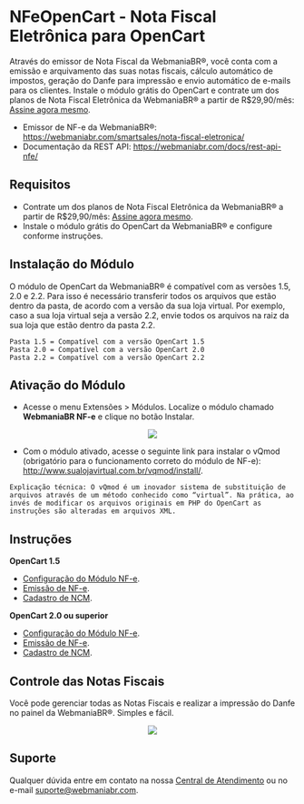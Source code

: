 # NFeOpenCart - Nota Fiscal Eletrônica para OpenCart

Através do emissor de Nota Fiscal da WebmaniaBR®, você conta com a emissão e arquivamento das suas notas fiscais, cálculo automático de impostos, geração do Danfe para impressão e envio automático de e-mails para os clientes. Instale o módulo grátis do OpenCart e contrate um dos planos de Nota Fiscal Eletrônica da WebmaniaBR® a partir de R$29,90/mês: [Assine agora mesmo](https://webmaniabr.com/smartsales/nota-fiscal-eletronica/).

- Emissor de NF-e da WebmaniaBR®: https://webmaniabr.com/smartsales/nota-fiscal-eletronica/ 
- Documentação da REST API: https://webmaniabr.com/docs/rest-api-nfe/

## Requisitos

- Contrate um dos planos de Nota Fiscal Eletrônica da WebmaniaBR® a partir de R$29,90/mês: [Assine agora mesmo](https://webmaniabr.com/smartsales/nota-fiscal-eletronica/).
- Instale o módulo grátis do OpenCart da WebmaniaBR® e configure conforme instruções.

## Instalação do Módulo

O módulo de OpenCart da WebmaniaBR® é compatível com as versões 1.5, 2.0 e 2.2. Para isso é necessário transferir todos os arquivos que estão dentro da pasta, de acordo com a versão da sua loja virtual. Por exemplo, caso a sua loja virtual seja a versão 2.2, envie todos os arquivos na raiz da sua loja que estão dentro da pasta 2.2.

```
Pasta 1.5 = Compatível com a versão OpenCart 1.5
Pasta 2.0 = Compatível com a versão OpenCart 2.0
Pasta 2.2 = Compatível com a versão OpenCart 2.2
```

## Ativação do Módulo

- Acesse o menu Extensões > Módulos. Localize o módulo chamado **WebmaniaBR NF-e** e clique no botão Instalar.

<p align="center">
<img src="https://webmaniabr.com/painel/wp-content/uploads/sites/2/2016/06/1467039339.png">
</p>

- Com o módulo ativado, acesse o seguinte link para instalar o vQmod (obrigatório para o funcionamento correto do módulo de NF-e): http://www.sualojavirtual.com.br/vqmod/install/.

```
Explicação técnica: O vQmod é um inovador sistema de substituição de arquivos através de um método conhecido como “virtual”. Na prática, ao invés de modificar os arquivos originais em PHP do OpenCart as instruções são alteradas em arquivos XML.
```

## Instruções

**OpenCart 1.5**

- [Configuração do Módulo NF-e](https://webmaniabr.com/atendimento/nfe/opencart/configuracao-modulo-nf-e-opencart-15/).
- [Emissão de NF-e](https://webmaniabr.com/atendimento/nfe/opencart/emissao-de-nfe-opencart-15/).
- [Cadastro de NCM](https://webmaniabr.com/atendimento/nfe/opencart/cadastro-de-ncm-opencart-15/).

**OpenCart 2.0 ou superior**

- [Configuração do Módulo NF-e](https://webmaniabr.com/atendimento/nfe/opencart/configuracao-modulo-nf-e-opencart-20/).
- [Emissão de NF-e](https://webmaniabr.com/atendimento/nfe/opencart/emissao-de-nfe-opencart-20/).
- [Cadastro de NCM](https://webmaniabr.com/atendimento/nfe/opencart/cadastro-de-ncm-opencart-20/).
 
## Controle das Notas Fiscais

Você pode gerenciar todas as Notas Fiscais e realizar a impressão do Danfe no painel da WebmaniaBR®. Simples e fácil.

<p align="center">
<img src="https://webmaniabr.com/wp-content/themes/wmbr/img/nf07.jpg">
</p>

## Suporte

Qualquer dúvida entre em contato na nossa [Central de Atendimento](https://webmaniabr.com/atendimento/) ou no e-mail suporte@webmaniabr.com.
